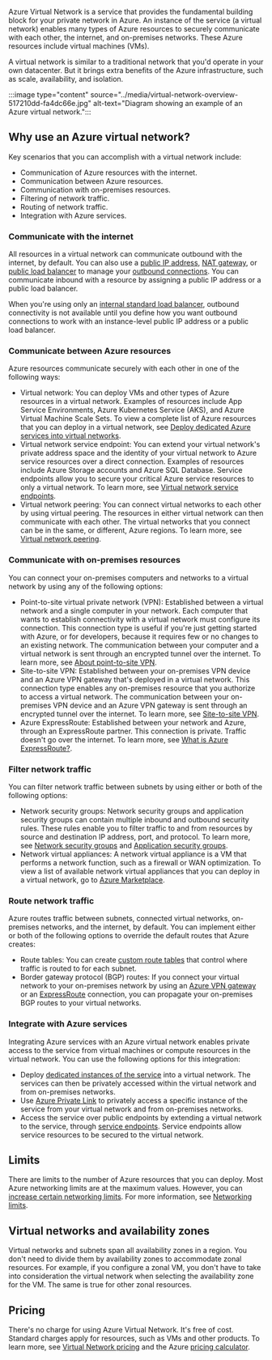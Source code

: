 Azure Virtual Network is a service that provides the fundamental building block for your private network in Azure. An instance of the service (a virtual network) enables many types of Azure resources to securely communicate with each other, the internet, and on-premises networks. These Azure resources include virtual machines (VMs).

A virtual network is similar to a traditional network that you'd operate in your own datacenter. But it brings extra benefits of the Azure infrastructure, such as scale, availability, and isolation.

:::image type="content" source="../media/virtual-network-overview-517210dd-fa4dc66e.jpg" alt-text="Diagram showing an example of an Azure virtual network.":::


## Why use an Azure virtual network?<br>

Key scenarios that you can accomplish with a virtual network include:

 -  Communication of Azure resources with the internet.
 -  Communication between Azure resources.
 -  Communication with on-premises resources.
 -  Filtering of network traffic.
 -  Routing of network traffic.
 -  Integration with Azure services.

### Communicate with the internet

All resources in a virtual network can communicate outbound with the internet, by default. You can also use a [public IP address](/azure/virtual-network/ip-services/virtual-network-public-ip-address), [NAT gateway](/azure/nat-gateway/nat-overview), or [public load balancer](/azure/load-balancer/load-balancer-overview) to manage your [outbound connections](/azure/load-balancer/load-balancer-outbound-connections). You can communicate inbound with a resource by assigning a public IP address or a public load balancer.

When you're using only an [internal standard load balancer](/azure/load-balancer/load-balancer-overview), outbound connectivity is not available until you define how you want outbound connections to work with an instance-level public IP address or a public load balancer.

### Communicate between Azure resources

Azure resources communicate securely with each other in one of the following ways:

 -  Virtual network: You can deploy VMs and other types of Azure resources in a virtual network. Examples of resources include App Service Environments, Azure Kubernetes Service (AKS), and Azure Virtual Machine Scale Sets. To view a complete list of Azure resources that you can deploy in a virtual network, see [Deploy dedicated Azure services into virtual networks](/azure/virtual-network/virtual-network-for-azure-services).
 -  Virtual network service endpoint: You can extend your virtual network's private address space and the identity of your virtual network to Azure service resources over a direct connection. Examples of resources include Azure Storage accounts and Azure SQL Database. Service endpoints allow you to secure your critical Azure service resources to only a virtual network. To learn more, see [Virtual network service endpoints](/azure/virtual-network/virtual-network-service-endpoints-overview).
 -  Virtual network peering: You can connect virtual networks to each other by using virtual peering. The resources in either virtual network can then communicate with each other. The virtual networks that you connect can be in the same, or different, Azure regions. To learn more, see [Virtual network peering](/azure/virtual-network/virtual-network-peering-overview).

### Communicate with on-premises resources

You can connect your on-premises computers and networks to a virtual network by using any of the following options:

 -  Point-to-site virtual private network (VPN): Established between a virtual network and a single computer in your network. Each computer that wants to establish connectivity with a virtual network must configure its connection. This connection type is useful if you're just getting started with Azure, or for developers, because it requires few or no changes to an existing network. The communication between your computer and a virtual network is sent through an encrypted tunnel over the internet. To learn more, see [About point-to-site VPN](/azure/vpn-gateway/point-to-site-about?toc=/azure/virtual-network/toc.json#).
 -  Site-to-site VPN: Established between your on-premises VPN device and an Azure VPN gateway that's deployed in a virtual network. This connection type enables any on-premises resource that you authorize to access a virtual network. The communication between your on-premises VPN device and an Azure VPN gateway is sent through an encrypted tunnel over the internet. To learn more, see [Site-to-site VPN](/azure/vpn-gateway/design?toc=/azure/virtual-network/toc.json#s2smulti).
 -  Azure ExpressRoute: Established between your network and Azure, through an ExpressRoute partner. This connection is private. Traffic doesn't go over the internet. To learn more, see [What is Azure ExpressRoute?](/azure/expressroute/expressroute-introduction?toc=/azure/virtual-network/toc.json).

### Filter network traffic

You can filter network traffic between subnets by using either or both of the following options:

 -  Network security groups: Network security groups and application security groups can contain multiple inbound and outbound security rules. These rules enable you to filter traffic to and from resources by source and destination IP address, port, and protocol. To learn more, see [Network security groups](/azure/virtual-network/network-security-groups-overview) and [Application security groups](/azure/virtual-network/application-security-groups).
 -  Network virtual appliances: A network virtual appliance is a VM that performs a network function, such as a firewall or WAN optimization. To view a list of available network virtual appliances that you can deploy in a virtual network, go to [Azure Marketplace](https://azuremarketplace.microsoft.com/marketplace/apps/category/networking?page=1&subcategories=appliances).

### Route network traffic

Azure routes traffic between subnets, connected virtual networks, on-premises networks, and the internet, by default. You can implement either or both of the following options to override the default routes that Azure creates:

 -  Route tables: You can create [custom route tables](/azure/virtual-network/virtual-networks-udr-overview#user-defined) that control where traffic is routed to for each subnet.
 -  Border gateway protocol (BGP) routes: If you connect your virtual network to your on-premises network by using an [Azure VPN gateway](/azure/vpn-gateway/vpn-gateway-bgp-overview?toc=/azure/virtual-network/toc.json) or an [ExpressRoute](/azure/expressroute/expressroute-routing?toc=/azure/virtual-network/toc.json#dynamic-route-exchange) connection, you can propagate your on-premises BGP routes to your virtual networks.

### Integrate with Azure services

Integrating Azure services with an Azure virtual network enables private access to the service from virtual machines or compute resources in the virtual network. You can use the following options for this integration:

 -  Deploy [dedicated instances of the service](/azure/virtual-network/virtual-network-for-azure-services) into a virtual network. The services can then be privately accessed within the virtual network and from on-premises networks.
 -  Use [Azure Private Link](/azure/private-link/private-link-overview) to privately access a specific instance of the service from your virtual network and from on-premises networks.
 -  Access the service over public endpoints by extending a virtual network to the service, through [service endpoints](/azure/virtual-network/virtual-network-service-endpoints-overview). Service endpoints allow service resources to be secured to the virtual network.

## Limits

There are limits to the number of Azure resources that you can deploy. Most Azure networking limits are at the maximum values. However, you can [increase certain networking limits](/azure/azure-portal/supportability/networking-quota-requests). For more information, see [Networking limits](/azure/azure-resource-manager/management/azure-subscription-service-limits#networking-limits).

## Virtual networks and availability zones

Virtual networks and subnets span all availability zones in a region. You don't need to divide them by availability zones to accommodate zonal resources. For example, if you configure a zonal VM, you don't have to take into consideration the virtual network when selecting the availability zone for the VM. The same is true for other zonal resources.

## Pricing

There's no charge for using Azure Virtual Network. It's free of cost. Standard charges apply for resources, such as VMs and other products. To learn more, see [Virtual Network pricing](https://azure.microsoft.com/pricing/details/virtual-network/) and the Azure [pricing calculator](https://azure.microsoft.com/pricing/calculator/).
